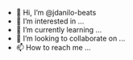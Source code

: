 - 👋 Hi, I’m @jdanilo-beats
- 👀 I’m interested in ...
- 🌱 I’m currently learning ...
- 💞️ I’m looking to collaborate on ...
- 📫 How to reach me ...

<!---
jdanilo-beats/jdanilo-beats is a ✨ special ✨ repository because its `README.md` (this file) appears on your GitHub profile.
You can click the Preview link to take a look at your changes.
--->
